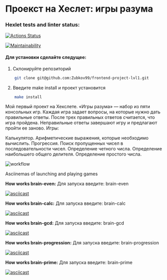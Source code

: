 # Проекст на Хеслет: игры разума

### Hexlet tests and linter status:

[![Actions Status](https://github.com/Zubkov99/frontend-project-lvl1/workflows/hexlet-check/badge.svg)](https://github.com/Zubkov99/frontend-project-lvl1/actions)

[![Maintainability](https://api.codeclimate.com/v1/badges/b2c6298928454886ea01/maintainability)](https://codeclimate.com/github/Zubkov99/frontend-project-lvl1/maintainability)


#### Для установки сделайте следущее:
1. Склонируйте репозиторий 
```bash
    git clone git@github.com:Zubkov99/frontend-project-lvl1.git
```
2. Введите make install и проект установится
```bash
    make install
```

Мой первый проект на Хекслете. «Игры разума» — набор из пяти консольных игр. Каждая игра задает вопросы, на которые нужно дать правильные ответы. После трех правильных ответов считается, что игра пройдена. Неправильные ответы завершают игру и предлагают пройти ее заново. Игры:

Калькулятор. Арифметические выражения, которые необходимо вычислить.
Прогрессия. Поиск пропущенных чисел в последовательности чисел.
Определение четного числа.
Определение наибольшего общего делителя.
Определение простого числа.


![workflow](https://github.com/Zubkov99/frontend-project-lvl1/actions/workflows/github-actions-demo.yml/badge.svg)

Asciinemas of launching and playing games

**How works brain-even:**
Для запуска введите: brain-even

[![asciicast](https://asciinema.org/a/TitscPTS68e8WQjniBlwqp7WR.svg)](https://asciinema.org/a/TitscPTS68e8WQjniBlwqp7WR)

**How works brain-calc:**
Для запуска введите: brain-calc

[![asciicast](https://asciinema.org/a/QKqmlG3OcA3tSGTyQCpfGcQkB.svg)](https://asciinema.org/a/QKqmlG3OcA3tSGTyQCpfGcQkB)

**How works brain-gcd:**
Для запуска введите: brain-gcd

[![asciicast](https://asciinema.org/a/Wx9Zc2Ptb5H7ZbvEKCQSIEOU0.svg)](https://asciinema.org/a/Wx9Zc2Ptb5H7ZbvEKCQSIEOU0)

**How works brain-progression:**
Для запуска введите: brain-progression

[![asciicast](https://asciinema.org/a/UkvEMox7WURtwYcz6mIpP8t3K.svg)](https://asciinema.org/a/UkvEMox7WURtwYcz6mIpP8t3K)

**How works brain-prime:**
Для запуска введите: brain-prime

[![asciicast](https://asciinema.org/a/U3MjnTREdQahJHyK5CcAE8zhK.svg)](https://asciinema.org/a/U3MjnTREdQahJHyK5CcAE8zhK)
